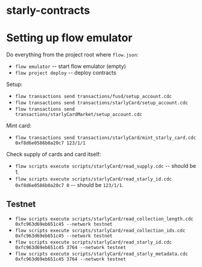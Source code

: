 # starly-contracts

# Setting up flow emulator

Do everything from the project root where `flow.json`:
* `flow emulator` -- start flow emulator (empty)
* `flow project deploy` -- deploy contracts

Setup:
* `flow transactions send transactions/fusd/setup_account.cdc`
* `flow transactions send transactions/starlyCard/setup_account.cdc`
* `flow transactions send transactions/starlyCardMarket/setup_account.cdc`

Mint card:
* `flow transactions send transactions/starlyCard/mint_starly_card.cdc 0xf8d6e0586b0a20c7 123/1/1`

Check supply of cards and card itself:
* `flow scripts execute scripts/starlyCard/read_supply.cdc` -- should be 1.
* `flow scripts execute scripts/starlyCard/read_starly_id.cdc 0xf8d6e0586b0a20c7 0` -- should be `123/1/1`.


## Testnet 

* `flow scripts execute scripts/starlyCard/read_collection_length.cdc 0xfc963d69eb651c45 --network testnet`
* `flow scripts execute scripts/starlyCard/read_collection_ids.cdc 0xfc963d69eb651c45 --network testnet`
* `flow scripts execute scripts/starlyCard/read_starly_id.cdc 0xfc963d69eb651c45 3764 --network testnet`
* `flow scripts execute scripts/starlyCard/read_starly_metadata.cdc 0xfc963d69eb651c45 3764 --network testnet`
